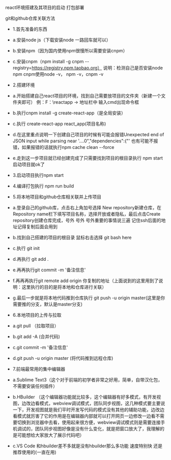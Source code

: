 react环境搭建及其项目的启动 打包部署

git和github仓库关联方法

 - 1.首先准备的东西
 - a.安装node js（下载安装node 一路回车就可以）
 - b.安装npm（因为国内使用npm很慢所以需要安装cnpm）
 - c.安装cnpm（npm install -g cnpm --registry=https://registry.npm.taobao.org）
说明：检测自己是否安装node npm cnpm使用node -v， npm -v，cnpm -v

 - 2.搭建环境
 - a.开始搭建自己react项目的环境，找到自己需要放项目的文件夹（新建一个文件夹即可） 例：F：\reactapp -> 地址栏中   输入cmd出现命令框
 - b.执行cnpm install -g create-react-app（是全局安装）
 - c.执行 create-react-app react_app(项目名称)
 - d.在这里重点说明一下创建自己项目的时候有可能会报错Unexpected end of JSON input while parsing near '....0","dependencies":{"' 也有可能不报错，如果报错的话就执行npm cache clean --force
 - e.走到这一步项目就已经创建完成了只需要找到项目的根目录执行 npm start启动项目就ok了

 - 3.启动项目执行npm start 

 - 4.编译打包执行 npm run build

 - 5.将本地项目和github仓库相关联并上传项目
 - a.登录自己的github库，点击右上角加号选择 New repository新建仓库，在Repository name栏下填写项目名称，选择开放或者隐私，最后点击Create repository创建仓库完成，号外 号外 号外重要的事情说三遍 记住ssh后面的地址记得复制后面会用到
 - b.找到自己搭建的项目的根目录 鼠标右击选择 git bash here
 - c.执行 git init
 - d.再执行 git add .
 - e.再再执行git commit -m '备注信息'
 - f.再再再执行git remote add origin 你复制的地址（上面说到的这里用到了说明：这里执行的目的是将本地和仓库进行关联）
 - g.最后一步就是将本地代码推到仓库执行 git push -u origin master(这里是你需要推的分支，默认是master分支)

 - 6.本地项目的上传与拉取
 - a.git pull （拉取项目）
 - b.git add -A (合并代码)
 - c.git commit -m '备注信息'
 - d.git push -u origin master (将代码推到远程仓库)
 
 - 7.前端最常用的集中编辑器
 - a.Sublime Text3（这个对于前端的初学者非常之好用，简单，自带汉化包，不需要安装任何插件）
 - b.HBuilder （这个编辑器功能就比较多，这个编辑器有好多模式，有开发视图，边改边看模式，webview调试模式，团队同步视图，这几种模式要主要说一下，开发视图就是我们平时开发写代码的模式没有其他的辅助功能，边改边看模式就厉害了它的作用是在编辑器内部就可以打开网页一边修改一边看不需要切换到浏览器中去看，使用起来很方便，webview调试模式则是需要连接手机调试的，团队同步视图好像是没有什么变化，就是把窗口放大了，我理解的是可能想给大家放大了展示代码吧）
 - c.VS Code 和hbuilder差不多就是没有hbuilder那么多功能 速度特别快 还是推荐使用的(一直在用)
